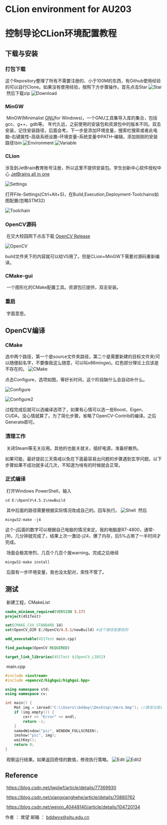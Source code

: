 # CLion environment for AU203

# 控制导论CLion环境配置教程

## 下载与安装

### 打包下载
​	这个Repository整理了所有不需要注册的、小于100M的东西，有Github使用经验的可以自行Clone。如果没有使用经验，按照下方步骤操作。
​	首先点击Star
![Star](https://github.com/bddwyx/CLion-environment-for-AU203/blob/main/figure/Star.png)
​	然后下载zip
![Download](https://github.com/bddwyx/CLion-environment-for-AU203/blob/main/figure/Download.png)

### MinGW

​	MinGW(Minimalist [GNU](https://baike.baidu.com/item/GNU)for Windows)，一个GNU工具集导入库的集合，包括gcc、g++、gdb等。
​	年代久远，之前使用的安装包和资源包中的版本不同。双击安装，记住安装路径，后面会考。
​	下一步是添加环境变量，搜索栏搜索或者此电脑–右键属性–高级系统设置–环境变量–系统变量中PATH–编辑，添加刚刚的安装路径\bin
![Environment](https://github.com/bddwyx/CLion-environment-for-AU203/blob/main/figure/Environment.png)
![Variable](https://github.com/bddwyx/CLion-environment-for-AU203/blob/main/figure/Variable.png)

### CLion
​	涉及到JetBrain教育账号注册，所以这里不提供安装包。学生创新中心软件授权中心	[JetBrains all in one](http://lic.si.sjtu.edu.cn/Default/softshow/tag/MDAwMDAwMDAwMLGedqE)

![Settings](https://github.com/bddwyx/CLion-environment-for-AU203/blob/main/figure/Settings.png)

​	打开File-Settings(Ctrl+Alt+S)，在Build,Execution,Deployment-Toolchains如图配置(忽略STM32)

![Toolchain](https://github.com/bddwyx/CLion-environment-for-AU203/blob/main/figure/Toolchain.png)

### OpenCV源码
​	在交大校园网下点击下载	[OpenCV Release](https://opencv.org/releases/)

![OpenCV](https://github.com/bddwyx/CLion-environment-for-AU203/blob/main/figure/OpenCV.png)

​	build文件夹下的内容就可以给VS用了。但是CLion+MinGW下需要对源码重新编译。

### CMake-gui

​	一个图形化的CMake配置工具。资源包已提供，双击安装。

### 重启
​	字面意思。


## OpenCV编译

### CMake
​	选中两个路径，第一个是source文件夹路径，第二个是需要新建的目标文件夹(可以随便起名字，不要像我这么随意，可以叫x86mingw)。红色部分理论上应该是不存在的。
![CMake](https://github.com/bddwyx/CLion-environment-for-AU203/blob/main/figure/CMake.png)

​	点击Configure，选项如图，等好长时间，这个阶段缺什么会自动补什么。

![Configure](https://github.com/bddwyx/CLion-environment-for-AU203/blob/main/figure/Configure.png)

![Configure2](https://github.com/bddwyx/CLion-environment-for-AU203/blob/main/figure/Configure2.png)

​	过程完成后就可以选编译选项了，如果有心情可以选一些Boost、Eigen、CUDA，没心情就算了。为了简化步骤，省略了OpenCV-Contrib的编译。之后Generate即可。

### 清理工作
​	关闭Steam等无关应用。其他的也能关就关。插好电源，准备好散热。

​	如果可能，最好提前三天斋戒以免在下面最容易出问题的步骤遇到玄学问题。以下步骤如果不成功就多试几次，不知道为啥有的时候就会正常。

### 正式编译

​	打开Windows PowerShell，输入
```Linux
cd E:\OpenCV\4.5.1\newBuild
```
​	其中后面的路径需要根据实际情况改成自己的。回车执行。
![Shell](https://github.com/bddwyx/CLion-environment-for-AU203/blob/main/figure/Shell.png)
​	然后

```Linux
mingw32-make -j4
```
​	这个-j后面的数字可以根据自己电脑的情况来定。我的电脑是R7-4800，通常-j16，几分钟就完成了，结果上次一激动-j24，爆了内存，后5%占用了一半时间才完成。

​	场面会极其惨烈，几百个几百个报warning。完成之后继续
```Linux
mingw32-make install
```

​	后面有一步环境变量，我也没太配对，索性不管了。

## 测试
​	新建工程，CMakeList

```CMake
cmake_minimum_required(VERSION 3.17)
project(451Test)

set(CMAKE_CXX_STANDARD 14)
set(OpenCV_DIR E:/OpenCV/4.5.1/newBuild) #这个路径是要改的

add_executable(451Test main.cpp)

find_package(OpenCV REQUIRED)

target_link_libraries(451Test ${OpenCV_LIBS})
```
​	main.cpp
```cpp
#include <iostream>
#include <opencv2/highgui/highgui.hpp>

using namespace std;
using namespace cv;

int main() {
    Mat img = imread("C:\\Users\\bddwy\\Desktop\\Hero.bmp"); //路径也是要改的，随便找一张图片
    if (img.empty()) {
        cerr << "Error" << endl;
        return -1;
    }
    namedWindow("pic", WINDOW_FULLSCREEN);
    imshow("pic", img);
    waitKey();
    return 0;
}
```
​	观察运行结果。如果返回奇怪的数值，修改执行策略。
![Edit](https://github.com/bddwyx/CLion-environment-for-AU203/blob/main/figure/Editl.png)
![Edit2](https://github.com/bddwyx/CLion-environment-for-AU203/blob/main/figure/Edit2l.png)

## Reference
​	https://blog.csdn.net/lwplwf/article/details/77369930

​	https://blog.csdn.net/xiangxianghehe/article/details/70880762

​	https://blog.csdn.net/weixin_40448140/article/details/104720134


作者 ： 席望
邮箱 ： bddwyx@sjtu.edu.cn